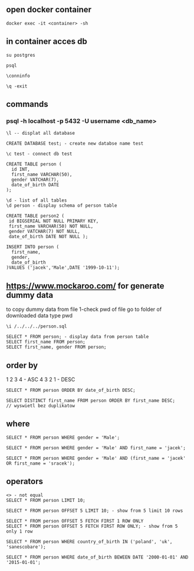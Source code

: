## open docker container
```
docker exec -it <container> -sh 
```
## in container acces db
```
su postgres

psql

\conninfo

\q -exit
```
## commands
### psql -h localhost -p 5432 -U username <db_name>
```
\l -- displat all database

CREATE DATABASE test; - create new databse name test

\c test - connect db test

CREATE TABLE person (
  id INT,
  first_name VARCHAR(50),
  gender VATCHAR(7), 
  date_of_birth DATE 
);

\d - list of all tables
\d person - display schema of person table

CREATE TABLE person2 (
 id BIGSERIAL NOT NULL PRIMARY KEY,
 first_name VARCHAR(50) NOT NULL,
 gender VATCHAR(7) NOT NULL,
 date_of_birth DATE NOT NULL );

INSERT INTO person (
  first_name,
  gender, 
  date_of_birth 
)VALUES ('jacek','Male',DATE '1999-10-11');
```
## https://www.mockaroo.com/ for generate dummy data
to copy dummy data from file
1-check pwd of file go to folder of downloaded data
  type pwd
```
\i /../../../person.sql
```
```
SELECT * FROM person; - display data from person table
SELECT first_name FROM person;
SELECT first_name, gender FROM person;
```
## order by
1 2 3 4 - ASC
4 3 2 1 - DESC

```
SELECT * FROM person ORDER BY date_of_birth DESC;

SELECT DISTINCT first_name FROM person ORDER BY first_name DESC;
// wyswietl bez duplikatow
```
## where
```
SELECT * FROM person WHERE gender = 'Male';

SELECT * FROM person WHERE gender = 'Male' AND first_name = 'jacek';

SELECT * FROM person WHERE gender = 'Male' AND (first_name = 'jacek' OR first_name = 'sracek');
```
## operators
```
<> - not equal
SELECT * FROM person LIMIT 10;

SELECT * FROM person OFFSET 5 LIMIT 10; - show from 5 limit 10 rows

SELECT * FROM person OFFSET 5 FETCH FIRST 1 ROW ONLY
SELECT * FROM person OFFSET 5 FETCH FIRST ROW ONLY; - show from 5  only 1 row

SELECT * FROM person WHERE country_of_birth IN ('poland', 'uk', 'sanescobare');

SELECT * FROM person WHERE date_of_birth BEWEEN DATE '2000-01-01' AND '2015-01-01';
```